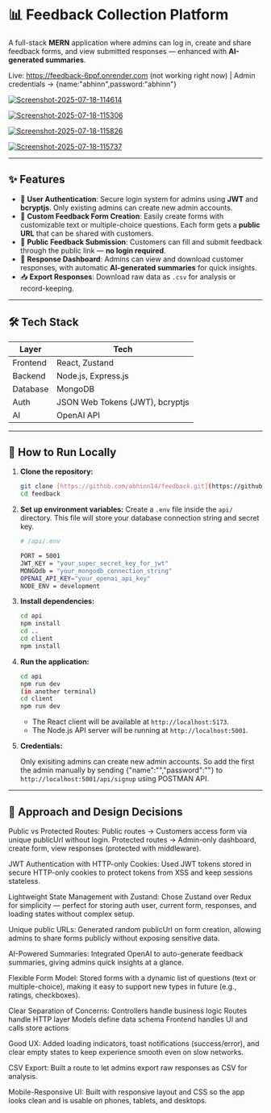 # 📊 Feedback Collection Platform

A full-stack **MERN** application where admins can log in, create and share feedback forms, and view submitted responses — enhanced with **AI-generated summaries**.

Live: https://feedback-6ppf.onrender.com (not working right now) | Admin credentials -> {name:"abhinn",password:"abhinn"}

<a href="https://ibb.co/BVbd9hbK"><img src="https://i.ibb.co/6RzVkKzJ/Screenshot-2025-07-18-114614.png" alt="Screenshot-2025-07-18-114614" border="0"></a>

<a href="https://ibb.co/1ftDgNK3"><img src="https://i.ibb.co/Gv4K6DkX/Screenshot-2025-07-18-115306.png" alt="Screenshot-2025-07-18-115306" border="0"></a>

<a href="https://ibb.co/fVW79M7Q"><img src="https://i.ibb.co/dsvytBy7/Screenshot-2025-07-18-115826.png" alt="Screenshot-2025-07-18-115826" border="0"></a>

<a href="https://ibb.co/mrgwpMfF"><img src="https://i.ibb.co/cKVHq74X/Screenshot-2025-07-18-115737.png" alt="Screenshot-2025-07-18-115737" border="0"></a>

---

## ✨ Features

- 🔐 **User Authentication**: Secure login system for admins using **JWT** and **bcryptjs**. Only existing admins can create new admin accounts.
- 📝 **Custom Feedback Form Creation**: Easily create forms with customizable text or multiple-choice questions. Each form gets a **public URL** that can be shared with customers.
- 🚀 **Public Feedback Submission**: Customers can fill and submit feedback through the public link — **no login required**.
- 📜 **Response Dashboard**: Admins can view and download customer responses, with automatic **AI-generated summaries** for quick insights.
- 📥 **Export Responses**: Download raw data as `.csv` for analysis or record-keeping.

---

## 🛠 Tech Stack

| Layer        | Tech                                         |
| ------------ | -------------------------------------------- |
| Frontend     | React, Zustand                               |
| Backend      | Node.js, Express.js                          |
| Database     | MongoDB                                      |
| Auth         | JSON Web Tokens (JWT), bcryptjs              |
| AI           | OpenAI API                                   |

---

## 🚀 How to Run Locally

1.  **Clone the repository:**
    ```bash
    git clone [https://github.com/abhinn14/feedback.git](https://github.com/abhinn14/feedback.git)
    cd feedback
    ```

2.  **Set up environment variables:**
    Create a `.env` file inside the `api/` directory. This file will store your database connection string and secret key.

    ```bash
    # /api/.env

    PORT = 5001
    JWT_KEY = "your_super_secret_key_for_jwt"
    MONGOdb = "your_mongodb_connection_string"
    OPENAI_API_KEY="your_openai_api_key"
    NODE_ENV = development
    ```

3.  **Install dependencies:**
    ```bash
    cd api
    npm install
    cd ..
    cd client
    npm install
    ```

4.  **Run the application:**
    ```bash
    cd api
    npm run dev
    (in another terminal)
    cd client
    npm run dev
    ```
    -   The React client will be available at `http://localhost:5173`.
    -   The Node.js API server will be running at `http://localhost:5001`.
  
5. **Credentials:**
   
    Only exisiting admins can create new admin accounts. So add the first the admin manually by sending {"name":"","password":""} to `http://localhost:5001/api/signup` using POSTMAN API.

---

## 🧠 Approach and Design Decisions

Public vs Protected Routes:
Public routes -> Customers access form via unique publicUrl without login.
Protected routes -> Admin-only dashboard, create form, view responses (protected with middleware).

JWT Authentication with HTTP-only Cookies:
Used JWT tokens stored in secure HTTP-only cookies to protect tokens from XSS and keep sessions stateless.

Lightweight State Management with Zustand:
Chose Zustand over Redux for simplicity — perfect for storing auth user, current form, responses, and loading states without complex setup.

Unique public URLs:
Generated random publicUrl on form creation, allowing admins to share forms publicly without exposing sensitive data.

AI-Powered Summaries:
Integrated OpenAI to auto-generate feedback summaries, giving admins quick insights at a glance.

Flexible Form Model:
Stored forms with a dynamic list of questions (text or multiple-choice), making it easy to support new types in future (e.g., ratings, checkboxes).

Clear Separation of Concerns:
Controllers handle business logic
Routes handle HTTP layer
Models define data schema
Frontend handles UI and calls store actions

Good UX:
Added loading indicators, toast notifications (success/error), and clear empty states to keep experience smooth even on slow networks.

CSV Export:
Built a route to let admins export raw responses as CSV for analysis.

Mobile-Responsive UI:
Built with responsive layout and CSS so the app looks clean and is usable on phones, tablets, and desktops.
